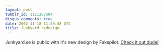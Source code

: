 ```yaml
---
layout: post
tumblr_id: 1121207504
disqus_comments: true
date: 2002-11-18 11:59:48 UTC
title: Junkyard redesign
---
```


Junkyard.se is public with it's new design by Fakepilot. <a href="http://www.junkyard.se/" target="_blank">Check it out dude!</a>
